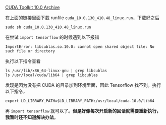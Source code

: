 [CUDA Toolkit 10.0 Archive](https://developer.nvidia.com/cuda-10.0-download-archive)

在上面的链接里面下载 runfile `cuda_10.0.130_410.48_linux.run`，下载好之后
```
sudo sh cuda_10.0.130_410.48_linux.run
```

在尝试 `import tensorflow` 的时候遇到以下报错

```shell
ImportError: libcublas.so.10.0: cannot open shared object file: No such file or directory
```

执行以下指令查看
```shell
ls /usr/lib/x86_64-linux-gnu | grep libcublas
ls /usr/local/cuda/lib64 | grep libcublas
```

发现是因为没有把 CUDA 的目录加到环境里面，因此 Tensorflow 找不到。执行以下指令，
```shell
export LD_LIBRARY_PATH=$LD_LIBRARY_PATH:/usr/local/cuda-10.0/lib64
```

再 `import tensorflow` 就可以了。**但是好像每次开启新的回话就需要重新执行，我暂时还不知道解决办法**。